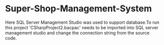 # Super-Shop-Management-System

Here SQL Server Management Studio was used to support database.To run this project 'CSharpProject2.bacpac' needs to be imported into SQL server management studio and change the connection string from the source code.
